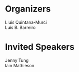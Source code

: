 # Organizers

Lluis Quintana-Murci  
Luis B. Barreiro


# Invited Speakers

Jenny Tung  
Iain Mathieson
